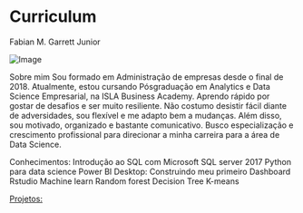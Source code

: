 # Curriculum
Fabian M. Garrett Junior 

![Image](https://github.com/users/fabiangarrett93/projects/1/assets/57680572/a7005dcd-b5cb-459a-8a48-f3d75d9a9349)

Sobre mim
Sou formado em Administração de empresas desde o final de 2018. Atualmente, estou cursando Pósgraduação
em Analytics e Data Science Empresarial, na ISLA Business Academy. Aprendo rápido por
gostar de desafios e ser muito resiliente. Não costumo desistir fácil diante de adversidades, sou flexível e
me adapto bem a mudanças. Além disso, sou motivado, organizado e bastante comunicativo. Busco
especialização e crescimento profissional para direcionar a minha carreira para a área de Data Science.

Conhecimentos: 
Introdução ao SQL com Microsoft SQL server 2017
Python para data science
Power BI Desktop: Construindo meu primeiro Dashboard
Rstudio 
Machine learn
Random forest
Decision Tree
K-means

[Projetos:](https://github.com/fabiangarrett93/Project-1)
